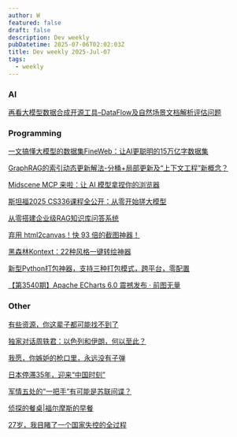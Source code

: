 ```yaml
---
author: W
featured: false
draft: false
description: Dev weekly
pubDatetime: 2025-07-06T02:02:03Z
title: Dev weekly 2025-Jul-07
tags:
  - weekly
---
```


### AI

[]()

[]()

[]()

[]()

[]()

[]()

[]()

[]()

[]()

[]()

[]()

[]()

[]()

[]()

[]()

[]()

[]()

[]()

[]()

[]()

[]()

[]()

[]()

[再看大模型数据合成开源工具–DataFlow及自然场景文档解析评估问题](https://mp.weixin.qq.com/s/U5W_YYdLAFKJj2JlvdYTNA)

[]()

[]()

[]()

[]()

[]()

[]()

[]()

[]()

[]()

[]()

[]()

[]()

[]()

[]()

[]()

[]()

[]()

[]()

[]()

[]()

[]()

### Programming

[]()

[]()

[]()

[]()

[]()

[]()

[]()

[一文搞懂大模型的数据集FineWeb：让AI更聪明的15万亿字数据集](https://mp.weixin.qq.com/s/dpTv6-TC4TCu-olvBZKlhg)

[GraphRAG的索引动态更新解法-分桶+局部更新及“上下文工程”新概念？](https://mp.weixin.qq.com/s/YjotrXspCQr2G7C2Y7soog)

[Midscene MCP 来啦：让 AI 模型拿捏你的浏览器](https://mp.weixin.qq.com/s/vbERBy_5BasP3eFMISwQhA)

[斯坦福2025 CS336课程全公开：从零开始搓大模型](https://mp.weixin.qq.com/s/QtBvFInkl3UDPdpRHp67_w)

[从零搭建企业级RAG知识库问答系统](https://mp.weixin.qq.com/s/NDrwAMo0vhM94hw_qJLJRQ)

[弃用 html2canvas！快 93 倍的截图神器！](https://mp.weixin.qq.com/s/b5H3dBsA0h8g6kN6Ioulrw)

[]()

[]()

[]()

[]()

[]()

[黑森林Kontext：22种风格一键转绘神器](https://mp.weixin.qq.com/s/a2Jo6IZKR_a5LSpURSl-pg)

[]()

[]()

[]()

[]()

[]()

[新型Python打包神器，支持三种打包模式，跨平台，零配置](https://mp.weixin.qq.com/s/B70ODkmD8xmVTsE5qYznVw)

[]()

[]()

[]()

[]()

[]()

[]()

[]()

[]()

[]()

[【第3540期】Apache ECharts 6.0 震撼发布 · 前图无量](https://mp.weixin.qq.com/s/lzoT_r5kAKF4uvfoxmhEBw)

[]()

[]()

[]()

[]()

[]()

[]()

[]()

[]()

[]()

[]()

### Other

[]()

[]()

[]()

[]()

[]()

[]()

[]()

[]()

[有些资源，你这辈子都可能找不到了](https://mp.weixin.qq.com/s/JnxXchWpPRvIM04b1jc-nQ)

[独家对话周轶君：以色列和伊朗，何以至此？](https://mp.weixin.qq.com/s/NQHbyJs7pv712Q0c0Dj6fg)

[我愿，你嫉妒的枪口里，永远没有子弹](https://mp.weixin.qq.com/s/pXCM-l85-zy_9DnlQ7ETaQ)

[日本停滞35年，迎来“中国时刻”](https://mp.weixin.qq.com/s/EJDj-ceaRtT0VECmHJtQkA)

[军情五处的“一把手”有可能是苏联间谍？](https://mp.weixin.qq.com/s/uX3nPerO_-_jgL91YS19BA)

[侦探的餐桌|福尔摩斯的早餐](https://mp.weixin.qq.com/s/SB-2a8pf_AZvkBlRFRY__A)

[27岁，我目睹了一个国家失控的全过程](https://mp.weixin.qq.com/s/b-AlqjXHfA50eyVfoVmWZQ)

[]()

[]()

[]()

[]()

[]()

[]()

[]()

[]()

[]()

[]()

[]()

[]()

[]()

[]()

[]()

[]()

[]()

[]()

[]()

[]()

[]()

[]()

[]()

[]()

[]()

[]()

[]()

[]()

[]()

[]()

[]()

[]()

[]()
